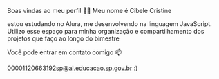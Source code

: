 Boas vindas ao meu perfil 💙💙
Meu nome é Cibele Cristine 

estou estudando no Alura, me desenvolvendo na linguagem JavaScript.
Utilizo esse espaço para minha organização e compartilhamento dos projetos que faço ao longo do bimestre 

Você pode entrar em contato comigo 📫

00001120663192sp@al.educacao.sp.gov.br :)

